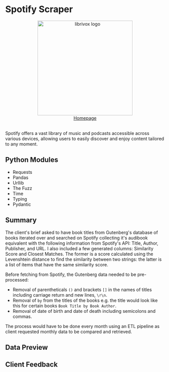 # Spotify Scraper
<div align="center">
    <picture><img width="300px" alt="librivox logo" src="https://github.com/miahj1/spotify-scraper/assets/84815985/99f64653-bacf-4642-8c11-bf47b7b7bc64"></picture>
    <div align="center"><a href="https://open.spotify.com">Homepage</a></div>
</div>
<br>

Spotify offers a vast library of music and podcasts accessible across various devices, allowing users to easily discover and enjoy content tailored to any moment.

## Python Modules
- Requests
- Pandas
- Urllib
- The Fuzz
- Time
- Typing
- Pydantic

## Summary
The client's brief asked to have book titles from Gutenberg's database of books iterated over and searched on Spotify collecting it's audibook equivalent with the following information from Spotify's API: Title, Author, Publisher, and URL. I also included a few generated columns: Similarity Score and Closest Matches. The former is a score calculated using the Levenshtein distance to find the similarity between two strings: the latter is a list of items that have the same similarity score.

Before fetching from Spotify, the Gutenberg data needed to be pre-processed:
- Removal of parentheticals `()` and brackets `[]` in the names of titles including carriage return and new lines, `\r\n`.
- Removal of `by` from the titles of the books e.g. the title would look like this for certain books `Book Title by Book Author`.
- Removal of date of birth and date of death including semicolons and commas.

The process would have to be done every month using an ETL pipeline as client requested monthly data to be compared and retrieved.

## Data Preview


## Client Feedback

